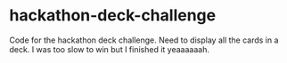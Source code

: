 # hackathon-deck-challenge

Code for the hackathon deck challenge. Need to display all the cards in a deck. I was too slow to win but I finished it yeaaaaaah.
